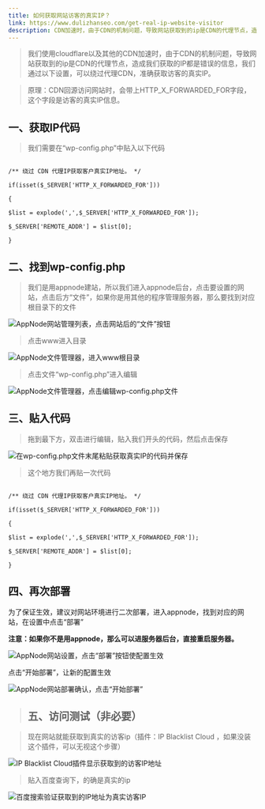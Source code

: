 ```yaml
---
title: 如何获取网站访客的真实IP？
link: https://www.dulizhanseo.com/get-real-ip-website-visitor
description: CDN加速时，由于CDN的机制问题，导致网站获取到的ip是CDN的代理节点，造成我们获取的IP都是错误的信息，我们通过设置HTTP_X_FORWARDED_FOR，可准确获取访客的真实IP。
---
```


> 我们使用cloudflare以及其他的CDN加速时，由于CDN的机制问题，导致网站获取到的ip是CDN的代理节点，造成我们获取的IP都是错误的信息，我们通过以下设置，可以绕过代理CDN，准确获取访客的真实IP。

>

> 原理：CDN回源访问网站时，会带上HTTP_X_FORWARDED_FOR字段，这个字段是访客的真实IP信息。

## 一、获取IP代码 

>

> 我们需要在“wp-config.php”中贴入以下代码

>

```less

/** 绕过 CDN 代理IP获取客户真实IP地址。 */

if(isset($_SERVER['HTTP_X_FORWARDED_FOR']))

{

$list = explode(',',$_SERVER['HTTP_X_FORWARDED_FOR']);

$_SERVER['REMOTE_ADDR'] = $list[0];

}

```

## 二、找到wp-config.php 

>

> 我们是用appnode建站，所以我们进入appnode后台，点击要设置的网站，点击后方“文件”，如果你是用其他的程序管理服务器，那么要找到对应根目录下的文件

>

![AppNode网站管理列表，点击网站后的“文件”按钮](https://cos.files.maozhishi.com/public/attachments/lfx/1664696614117.png)

>

> 点击www进入目录

>

![AppNode文件管理器，进入www根目录](https://cos.files.maozhishi.com/public/attachments/lfx/1664696614121.png)

>

> 点击文件“wp-config.php”进入编辑

>

![AppNode文件管理器，点击编辑wp-config.php文件](https://cos.files.maozhishi.com/public/attachments/lfx/1664696614122.png)

## 三、贴入代码 

>

> 拖到最下方，双击进行编辑，贴入我们开头的代码，然后点击保存

>

![在wp-config.php文件末尾粘贴获取真实IP的代码并保存](https://cos.files.maozhishi.com/public/attachments/lfx/1664696614169.png)

>

> 这个地方我们再贴一次代码

>

```less

/** 绕过 CDN 代理IP获取客户真实IP地址。 */

if(isset($_SERVER['HTTP_X_FORWARDED_FOR']))

{

$list = explode(',',$_SERVER['HTTP_X_FORWARDED_FOR']);

$_SERVER['REMOTE_ADDR'] = $list[0];

}

```

## 四、再次部署 

为了保证生效，建议对网站环境进行二次部署，进入appnode，找到对应的网站，在设置中点击“部署”

**注意：如果你不是用appnode，那么可以进服务器后台，直接重启服务器。**

![AppNode网站设置，点击“部署”按钮使配置生效](https://cos.files.maozhishi.com/wp-content/uploads/1664707986694.webp)

点击“开始部署”，让新的配置生效

![AppNode网站部署确认，点击“开始部署”](https://cos.files.maozhishi.com/wp-content/uploads/1664707884061.webp)

>

>

> ## 五、访问测试（非必要） 

>

> 现在网站就能获取到真实的访客ip（插件：IP Blacklist Cloud ，如果没装这个插件，可以无视这个步骤）

>

![IP Blacklist Cloud插件显示获取到的访客IP地址](https://cos.files.maozhishi.com/public/attachments/lfx/1664696614164.png)

>

> 贴入百度查询下，的确是真实的ip

>

![百度搜索验证获取到的IP地址为真实访客IP](https://cos.files.maozhishi.com/public/attachments/lfx/1664696614165.png)
